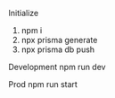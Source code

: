 Initialize

1. npm i
2. npx prisma generate
3. npx prisma db push

Development
npm run dev

Prod
npm run start
